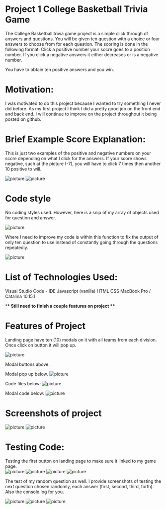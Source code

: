 # Project 1 College Basketball Trivia Game

The College Basketball trivia game project is a simple click through of answers and questions. You will be given ten question with a choice or four answers to choose from for each question. The scoring is done in the following format; Click a positive number your socre goes to a position number. If you click a negative answers it either decreases or is a negative number.

You have to obtain ten positive answers and you win.

# Motivation:

I was motivated to do this project because I wanted to try something I never did before. As my first project I think I did a pretty good job on the front end and back end. I will continue to improve on the project throughout it being posted on github.

# Brief Example Score Explanation:

This is just two examples of the positive and negative numbers on your score depending on what I click for the answers. If your score shows negative, such at the picture (-7), you will have to click 7 times then another 10 positive to will.

![picture](images/readMe/posNumber.png)
![picture](images/readMe/negNumber.png)

# Code style

No coding styles used. However, here is a snip of my array of objects used for question and answer.

![picture](images/readMe/arrayShot.png)

Where I need to improve my code is within this function to fix the output of only ten question to use instead of constantly going through the questions repeatedly.

![picture](images/readMe/funct.png)

# List of Technologies Used:

Visual Studio Code - IDE
Javascript (vanilla)
HTML
CSS
MacBook Pro / Catalina 10.15.1

\***\* Still need to finish a couple features on project \*\***

# Features of Project

Landing page have ten (10) modals on it with all teams from each division. Once click on button it will pop up.

![picture](images/readMe/modalBtn.png)

Modal buttons above.

Modal pop up below.
![picture](images/readMe/modalPopUP.png)

Code files below:
![picture](images/readMe/files.png)

Modal code below:
![picture](images/readMe/modalCode.png)

# Screenshots of project

![picture](images/readMe/landingPage.png)
![picture](images/readMe/gamePage.png)

# Testing Code:

Testing the first button on landing page to make sure it linked to my game page.  
![picture](images/readMe/btnTest.png)
![picture](images/readMe/btnTestDynamic.png)
![picture](images/readMe/btnTestLink.png)
![picture](images/readMe/btnDynBuild.png)

The test of my random question as well. I provide screenshots of testing the next question chosen randomly, each answer (first, second, third, forth). Also the console.log for you.

![picture](images/readMe/randomArry.png)
![picture](images/readMe/randomTest.png)
![picture](images/readMe/randomAsnser.png)

